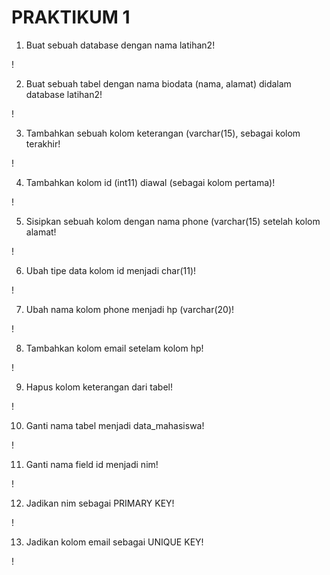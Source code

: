 # PRAKTIKUM 1

1. Buat sebuah database dengan nama latihan2!

!

2. Buat sebuah tabel dengan nama biodata (nama, alamat) didalam database latihan2!

!

3. Tambahkan sebuah kolom keterangan (varchar(15), sebagai kolom terakhir!

!

4. Tambahkan kolom id (int11) diawal (sebagai kolom pertama)!

!

5. Sisipkan sebuah kolom dengan nama phone (varchar(15) setelah kolom alamat!

!

6. Ubah tipe data kolom id menjadi char(11)!

!

7. Ubah nama kolom phone menjadi hp (varchar(20)!

!

8. Tambahkan kolom email setelam kolom hp!

!

9. Hapus kolom keterangan dari tabel!

!

10. Ganti nama tabel menjadi data_mahasiswa!

!

11. Ganti nama field id menjadi nim!

!

12. Jadikan nim sebagai PRIMARY KEY!

!

13. Jadikan kolom email sebagai UNIQUE KEY!

!
 